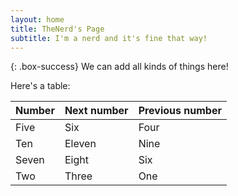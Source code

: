 ```yaml
---
layout: home
title: TheNerd's Page
subtitle: I'm a nerd and it's fine that way!
---
```


{: .box-success}
We can add all kinds of things here!

Here's a table:

| Number | Next number | Previous number |
| :------ |:--- | :--- |
| Five | Six | Four |
| Ten | Eleven | Nine |
| Seven | Eight | Six |
| Two | Three | One |

